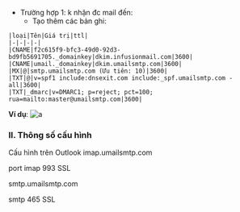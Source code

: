 - Trường hợp 1: k nhận đc mail đến:
  - Tạo thêm các bản ghi: 

```
|loại|Tên|Giá trị|ttl|
|-|-|-|-|
|CNAME|f2c615f9-bfc3-49d0-92d3-bd9fb5691705._domainkey|dkim.infusionmail.com|3600|
|CNAME|umail._domainkey|dkim.umailsmtp.com|3600|
|MX|@|smtp.umailsmtp.com (Ưu tiên: 10)|3600|
|TXT|@|v=spf1 include:dnsexit.com include:_spf.umailsmtp.com -all|3600|
|TXT|_dmarc|v=DMARC1; p=reject; pct=100; rua=mailto:master@umailsmtp.com|3600|
```

**Ví dụ**:
![a](https://f6-zpcloud.zdn.vn/4490065193593257082/ef108473e0a82cf675b9.jpg)


### II. Thông số cấu hình

Cấu hình trên Outlook
imap.umailsmtp.com

port imap 993 SSL

smtp.umailsmtp.com

smtp 465 SSL
